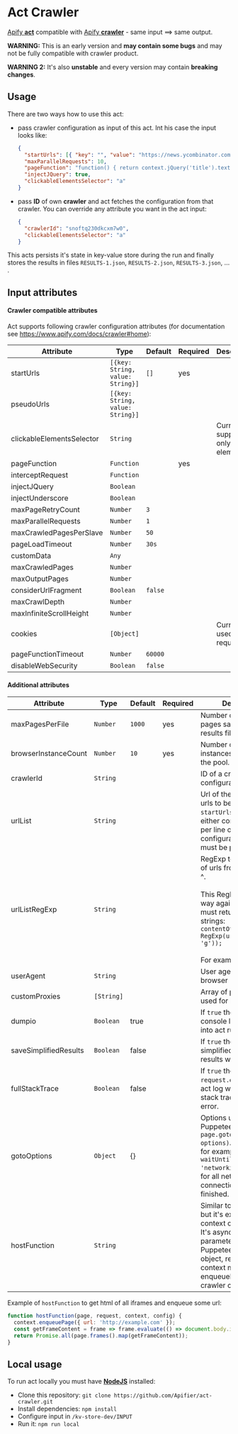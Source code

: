 # Act Crawler

[Apify **act**](https://www.apify.com/docs/actor) compatible with [Apify **crawler**](https://www.apify.com/docs/crawler) - same input  ⟹ same output.

**WARNING:** This is an early version and **may contain some bugs** and may not be fully compatible with crawler product.

**WARNING 2:** It's also **unstable** and every version may contain **breaking changes**.

## Usage

There are two ways how to use this act:

* pass crawler configuration as input of this act. Int his case the input looks like: 

  ```json
  {
    "startUrls": [{ "key": "", "value": "https://news.ycombinator.com" }],
    "maxParallelRequests": 10,
    "pageFunction": "function() { return context.jQuery('title').text(); }",
    "injectJQuery": true,
    "clickableElementsSelector": "a"
  }
  ```

* pass **ID** of own **crawler** and act fetches the configuration from that crawler. You can override any attribute you want in the act input: 

  ```json
  {
    "crawlerId": "snoftq230dkcxm7w0",
    "clickableElementsSelector": "a"
  }
  ```

This acts persists it's state in key-value store during the run and finally stores the results in files `RESULTS-1.json`, `RESULTS-2.json`, `RESULTS-3.json`,  … .

## Input attributes

#### Crawler compatible attributes

Act supports following crawler configuration attributes (for documentation see https://www.apify.com/docs/crawler#home):

| Attribute                 | Type                             | Default | Required | Description                              |
| ------------------------- | -------------------------------- | ------- | -------- | ---------------------------------------- |
| startUrls                 | `[{key: String, value: String}]` | `[]`    | yes      |                                          |
| pseudoUrls                | `[{key: String, value: String}]` |         |          |                                          |
| clickableElementsSelector | `String`                         |         |          | Currently supports only links (`a` elements) |
| pageFunction              | `Function`                       |         | yes      |                                          |
| interceptRequest          | `Function`                       |         |          |                                          |
| injectJQuery              | `Boolean`                        |         |          |                                          |
| injectUnderscore          | `Boolean`                        |         |          |                                          |
| maxPageRetryCount         | `Number`                         | `3`     |          |                                          |
| maxParallelRequests       | `Number`                         | `1`     |          |                                          |
| maxCrawledPagesPerSlave   | `Number`                         | `50`    |          |                                          |
| pageLoadTimeout           | `Number`                         | `30s`   |          |                                          |
| customData                | `Any`                            |         |          |                                          |
| maxCrawledPages           | `Number`                         |         |          |                                          |
| maxOutputPages            | `Number`                         |         |          |                                          |
| considerUrlFragment       | `Boolean`                        | `false` |          |                                          |
| maxCrawlDepth             | `Number`                         |         |          |                                          |
| maxInfiniteScrollHeight   | `Number`                         |         |          |                                          |
| cookies                   | `[Object]`                       |         |          | Currently used for all requests          |
| pageFunctionTimeout       | `Number`                         | `60000` |          |                                          |
| disableWebSecurity        | `Boolean`                        | `false` |          |                                          |

#### Additional attributes

| Attribute             | Type     | Default | Required | Description                              |
| ----------------------| -------- | ------- | -------- | ---------------------------------------- |
| maxPagesPerFile       | `Number` | `1000`  | yes      | Number of outputed pages saved into 1 results file. |
| browserInstanceCount  | `Number` | `10`    | yes      | Number of browser instances to be used in the pool. |
| crawlerId             | `String` |         |          | ID of a crawler to fetch configuration from. |
| urlList               | `String` |         |          | Url of the file containing urls to be enqueued as `startUrls`. This file must either contain one url per line or `urlListRegExp` configuration attribute must be provided. |
| urlListRegExp         | `String` |         |          | RegExp to match array of urls from `urlList` file ^.<br /><br />This RegExp is used this way against the file and must return array of url strings: `contentOfFile.match(new RegExp(urlListRegExp, 'g'));`<br /><br />For example `(http|https)://[\\w-]+(\\.[\\w-]+)+([\\w-.,@?^=%&:/~+#-]*[\\w@?^=%&;/~+#-])?` to simply match any http/https urls. |
| userAgent             | `String`   |         |          | User agent to be used in browser |
| customProxies         | `[String]` |         |          | Array of proxies to be used for browsing. |
| dumpio                | `Boolean`  | true    |          | If `true` then Chrome console log will be piped into act run log. |
| saveSimplifiedResults | `Boolean`  | false   |          | If `true` then also simplified version of results will be outputted. |
| fullStackTrace        | `Boolean`  | false   |          | If `true` then `request.errorInfo` and act log will contain full stack trace of each error. |
| gotoOptions           | `Object`   | {}      |          | Options used by Puppeteers `page.goto(url, options)`. You can use for example `{ waitUntil: 'networkidle0' }` to wait for all network connections to be finished. |
| hostFunction          | `String`   |         |          | Similar to page function but it's executed in context of host process. It's async function and parameters are Puppeteer's page object, request object, context methods (as enqueuePage) and crawler config.| 

Example of `hostFunction` to get html of all iframes and enqueue some url:

```javascript
function hostFunction(page, request, context, config) {
  context.enqueuePage({ url: 'http://example.com' });
  const getFrameContent = frame => frame.evaluate(() => document.body.innerHTML);
  return Promise.all(page.frames().map(getFrameContent));
}
```

## Local usage

To run act locally you must have [**NodeJS**](https://nodejs.org/en/) installed:

* Clone this repository: `git clone https://github.com/Apifier/act-crawler.git`
* Install dependencies: `npm install`
* Configure input in `/kv-store-dev/INPUT`
* Run it: `npm run local` 
